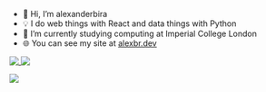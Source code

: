 - 👋 Hi, I’m alexanderbira
- 💡 I do web things with React and data things with Python
- 🌱 I’m currently studying computing at Imperial College London
- 🌐 You can see my site at <a href="https://www.alexbr.dev" target="_blank">alexbr.dev</a>

<a href="#">
  <img align="top" src="https://github-readme-stats.vercel.app/api?username=alexanderbira&theme=transparent&hide=issues,contribs&count_private=true&show_icons=true&hide_rank=true&hide_border=true&include_all_commits=true" />
</a>
<a href="#">
  <img align="top"  src="https://github-readme-stats.vercel.app/api/top-langs/?username=alexanderbira&theme=transparent&layout=compact&hide=HTML,CSS&hide_border=true" />
</a>

[![](https://komarev.com/ghpvc/?username=alexanderbira&color=006aff)](#)

